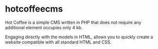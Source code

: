 # hotcoffeecms
Hot Coffee is a simple CMS written in PHP that does not require any additional element occupies only 4 kb.

Engaging directly with the models in HTML, allows you to quickly create a website compatible with all standard HTML and CSS.

